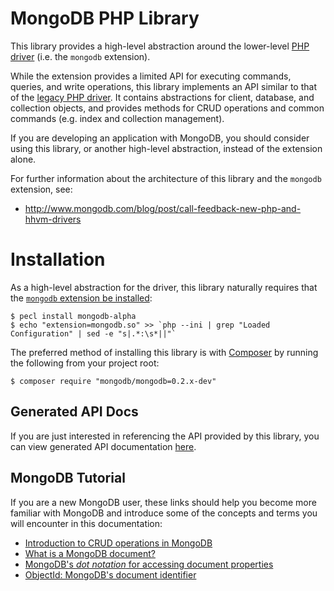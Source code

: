 # MongoDB PHP Library

This library provides a high-level abstraction around the lower-level
[PHP driver](https://github.com/10gen-labs/mongo-php-driver-prototype) (i.e. the
`mongodb` extension).

While the extension provides a limited API for executing commands, queries, and
write operations, this library implements an API similar to that of the
[legacy PHP driver](http://php.net/manual/en/book.mongo.php). It contains
abstractions for client, database, and collection objects, and provides methods
for CRUD operations and common commands (e.g. index and collection management).

If you are developing an application with MongoDB, you should consider using
this library, or another high-level abstraction, instead of the extension alone.

For further information about the architecture of this library and the `mongodb`
extension, see:

 - http://www.mongodb.com/blog/post/call-feedback-new-php-and-hhvm-drivers

# Installation

As a high-level abstraction for the driver, this library naturally requires that
the [`mongodb` extension be installed](http://10gen-labs.github.io/mongo-php-driver-prototype/#installation):

    $ pecl install mongodb-alpha
    $ echo "extension=mongodb.so" >> `php --ini | grep "Loaded Configuration" | sed -e "s|.*:\s*||"`

The preferred method of installing this library is with
[Composer](https://getcomposer.org/) by running the following from your project
root:

    $ composer require "mongodb/mongodb=0.2.x-dev"

## Generated API Docs

If you are just interested in referencing the API provided by this library, you
can view generated API documentation [here](./api).

## MongoDB Tutorial

If you are a new MongoDB user, these links should help you become more familiar
with MongoDB and introduce some of the concepts and terms you will encounter in
this documentation:

 - [Introduction to CRUD operations in MongoDB](http://docs.mongodb.org/manual/core/crud-introduction/)
 - [What is a MongoDB document?](http://docs.mongodb.org/manual/core/document/)
 - [MongoDB's *dot notation* for accessing document properties](http://docs.mongodb.org/manual/core/document/#dot-notation)
 - [ObjectId: MongoDB's document identifier](http://docs.mongodb.org/manual/reference/object-id/)
